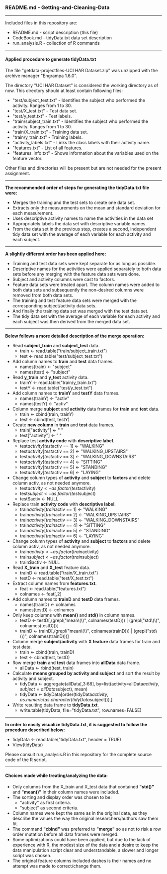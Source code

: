### README.md - Getting-and-Cleaning-Data

***

Included files in this repository are:

- README.md - script description (this file)
- CodeBook.md - tidyData.txt data set description
- run_analysis.R - collection of R commands

***

#### Applied procedure to generate tidyData.txt

The file "getdata-projectfiles-UCI HAR Dataset.zip" was unzipped with the archive manager "Engrampa 1.6.0".

The directory "UCI HAR Dataset" is considered the working directory as of now. This directory should at least contain following files:

- "test/subject_test.txt" - Identifies the subject who performed the activity. Ranges from 1 to 30.
- "test/X_test.txt" - Test data set.
- "test/y_test.txt" - Test labels.
- "train/subject_train.txt" - Identifies the subject who performed the activity. Ranges from 1 to 30.
- "train/X_train.txt" - Training data set.
- "train/y_train.txt" - Training labels.
- "activity_labels.txt" - Links the class labels with their activity name.
- "features.txt" - List of all features.
- "features_info.txt" - Shows information about the variables used on the feature vector.

Other files and directories will be present but are not needed for the present assignment.

***

**The recommended order of steps for generating the tidyData.txt file were:**
- Merges the training and the test sets to create one data set.
- Extracts only the measurements on the mean and standard deviation for each measurement. 
- Uses descriptive activity names to name the activities in the data set
- Appropriately labels the data set with descriptive variable names. 
- From the data set in the previous step, creates a second, independent tidy data set with the average of each variable for each activity and each subject.

***

**A slightly different order has been applied here:**
- Training and test data sets were kept separate for as long as possible.
- Descriptive names for the activities were applied separately to both data sets before any merging with the feature data sets were done.
- Subject and activity columns were cast to factors.
- Feature data sets were treated apart. The column names were added to both data sets and subsequently the non-desired columns were removed from both data sets.
- The training and test feature data sets were merged with the corresponding subject/activity data sets.
- And finally the training data set was merged with the test data set.
- The tidy data set with the average of each variable for each activity and each subject was then derived from the merged data set.

***

**Below follows a more detailed description of the merge operation:**
- Read **subject_train** and **subject_test** data.
  - train <- read.table("train/subject_train.txt")
  - test <- read.table("test/subject_test.txt")
- Add column names to **train** and **test** data frames.
  - names(train) <- "subject"
  - names(test) <- "subject"
- Read **y_train** and **y_test** activity data.
  - trainY <- read.table("train/y_train.txt")
  - testY <- read.table("test/y_test.txt")
- Add column names to **trainY** and **testY** data frames.
  - names(trainY) <- "activ"
  - names(testY) <- "activ"
- Column merge **subject** and **activity** data frames for **train** and **test** data.
  - train <- cbind(train, trainY)
  - test <- cbind(test, testY)
- Create **new column** in **train** and **test** data frames.
  - train["activity"] <- " "
  - test["activity"] <- " "
- Replace test **activity code** with **descriptive label**.
  - test$activity[test$activ == 1] <- "WALKING"
  - test$activity[test$activ == 2] <- "WALKING_UPSTAIRS"
  - test$activity[test$activ == 3] <- "WALKING_DOWNSTAIRS"
  - test$activity[test$activ == 4] <- "SITTING"
  - test$activity[test$activ == 5] <- "STANDING"
  - test$activity[test$activ == 6] <- "LAYING"
- Change column types of **activity** and **subject** to **factors** and delete column activ, as not needed anymore.
  - test$activity <- as.factor(test$activity)
  - test$subject <- as.factor(test$subject)
  - test$activ <- NULL
- Replace train **activity code** with **descriptive label**.
  - train$activity[train$activ == 1] <- "WALKING"
  - train$activity[train$activ == 2] <- "WALKING_UPSTAIRS"
  - train$activity[train$activ == 3] <- "WALKING_DOWNSTAIRS"
  - train$activity[train$activ == 4] <- "SITTING"
  - train$activity[train$activ == 5] <- "STANDING"
  - train$activity[train$activ == 6] <- "LAYING"
- Change column types of **activity** and **subject** to **factors** and delete column activ, as not needed anymore.
  - train$activity <- as.factor(train$activity)
  - train$subject <- as.factor(train$subject)
  - train$activ <- NULL
- Read **X_train** and **X_test** feature data.
  - trainD <- read.table("train/X_train.txt")
  - testD <- read.table("test/X_test.txt")
- Extract column names from **features.txt**.
  - feat <- read.table("features.txt")
  - colnames <- feat[,2]
- Add column names to **trainD** and **testD** data frames.
  - names(trainD) <- colnames
  - names(testD) <- colnames
- Only keep columns with **mean()** and **std()** in column names.
  - testD <- testD[,(grepl("mean\\(\\)", colnames(testD))) | (grepl("std\\(\\)", colnames(testD)))]
  - trainD <- trainD[,(grepl("mean\\(\\)", colnames(trainD))) | (grepl("std\\(\\)", colnames(trainD)))]
- Column merge **subject/activity** with **X feature** data frames for train and test data.
  - train <- cbind(train, trainD)
  - test <- cbind(test, testD)
- Row merge **train** and **test** data frames into **allData** data frame.
  - allData <- rbind(test, train)
- Calculate **means grouped by activity and subject** and sort the result by activity and subject.
  - tidyData <- aggregate(allData[,3:68], by=list(activity=allData$activity, subject=allData$subject), mean)
  - tidyData <- tidyData[order(tidyData$activity, as.numeric(as.character(tidyData$subject))),]
- Write resulting data frame to **tidyData.txt**.
  - write.table(tidyData, file="tidyData.txt", row.names=FALSE)

***

**In order to easily visualize tidyData.txt, it is suggested to follow the procedure described below:**
- tidyData <- read.table("tidyData.txt", header = TRUE)
- View(tidyData)

Please consult run_analysis.R in this repository for the complete source code of the R script.

***

#### Choices made while treating/analyzing the data:

- Only columns from the X_train and X_test data that contained **"std()"** and **"mean()"** in their column names were included.
- The sorting and display order was chosen to be:
  - "activity" as first criteria.
  - "subject" as second criteria.
- Column names were kept the same as in the original data, as they describe the values the way the original researchers/authors saw them fit.
- The command **"cbind"** was preferred to **"merge"** so as not to risk a row order mutation before all data frames were merged.
- Some optimizations could have been applied, but due to the lack of experience with R, the modest size of the data and a desire to keep the data manipulation script clear and understandable, a slower and longer script was chosen.
- The original feature columns included dashes is their names and no attempt was made to correct/change them.

